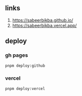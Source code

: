 ## links 

1. https://sabeerbikba.github.io/
2. https://sabeerbikba.vercel.app/


## deploy

### gh pages 

```bash
pnpm deploy:github
```

### vercel

```bash
pnpm deploy:vercel
```

